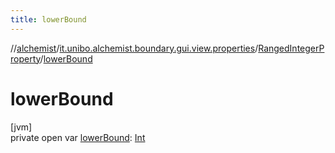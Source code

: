 ```yaml
---
title: lowerBound
---
```

//[alchemist](../../../index.html)/[it.unibo.alchemist.boundary.gui.view.properties](../index.html)/[RangedIntegerProperty](index.html)/[lowerBound](lower-bound.html)



# lowerBound



[jvm]\
private open var [lowerBound](lower-bound.html): [Int](https://kotlinlang.org/api/latest/jvm/stdlib/kotlin/-int/index.html)




